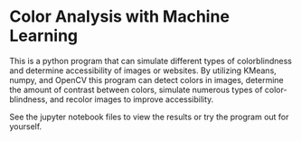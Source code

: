 # Color Analysis with Machine Learning
This is a python program that can simulate different types of colorblindness and determine accessibility of images or websites. By utilizing KMeans, numpy, and OpenCV this program can detect colors in images, determine the amount of contrast between colors, simulate numerous types of color-blindness, and recolor images to improve accessibility. 

See the jupyter notebook files to view the results or try the program out for yourself.
